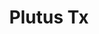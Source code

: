 ---
template: TermDetailPage
title: Plutus Tx
description: The libraries and compiler for compiling Haskell into Plutus Core to form the on-chain part of a contract application.
aliases: plutus tx
keywords: plutus, tx
identities: 
    - slug: /identities/wael-ivie
      role: author
---